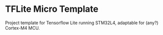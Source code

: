 # TFLite Micro Template

Project template for Tensorflow Lite running STM32L4, adaptable for (any?) Cortex-M4 MCU.
